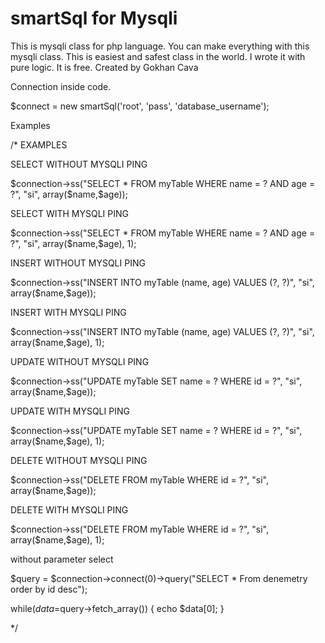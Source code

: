 # smartSql for Mysqli
This is mysqli class for php language. You can make everything with this mysqli class. This is easiest and safest class in the world. I wrote it with pure logic. It is free. Created by Gokhan Cava

Connection inside code.

$connect = new smartSql('root', 'pass', 'database_username');


Examples

 /*
 EXAMPLES

 SELECT WITHOUT MYSQLI PING
 
 $connection->ss("SELECT * FROM myTable WHERE name = ? AND age = ?", "si", array($name,$age));
 
 SELECT WITH MYSQLI PING
 
 $connection->ss("SELECT * FROM myTable WHERE name = ? AND age = ?", "si", array($name,$age), 1);




 INSERT WITHOUT MYSQLI PING
 
 $connection->ss("INSERT INTO myTable (name, age) VALUES (?, ?)", "si", array($name,$age));
 
 INSERT WITH MYSQLI PING
 
 $connection->ss("INSERT INTO myTable (name, age) VALUES (?, ?)", "si", array($name,$age), 1);




 UPDATE WITHOUT MYSQLI PING
 
 $connection->ss("UPDATE myTable SET name = ? WHERE id = ?", "si", array($name,$age));
 
 UPDATE WITH MYSQLI PING
 
 $connection->ss("UPDATE myTable SET name = ? WHERE id = ?", "si", array($name,$age), 1);




 DELETE WITHOUT MYSQLI PING
 
 $connection->ss("DELETE FROM myTable WHERE id = ?", "si", array($name,$age));
 
 DELETE WITH MYSQLI PING
 
 $connection->ss("DELETE FROM myTable WHERE id = ?", "si", array($name,$age), 1);

 
 
 
 without parameter select
 
 $query = $connection->connect(0)->query("SELECT * From denemetry order by id desc");

 
 while($data=$query->fetch_array()) {
 echo $data[0];
 }

 */
